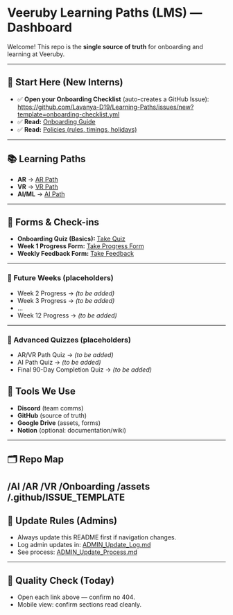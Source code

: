 # Veeruby Learning Paths (LMS) — Dashboard

Welcome! This repo is the **single source of truth** for onboarding and learning at Veeruby.

---

## 🚀 Start Here (New Interns)
- ✅ **Open your Onboarding Checklist** (auto-creates a GitHub Issue): https://github.com/Lavanya-D19/Learning-Paths/issues/new?template=onboarding-checklist.yml
- ✅ **Read:** [Onboarding Guide](Onboarding/README.md)
- ✅ **Read:** [Policies (rules, timings, holidays)](Onboarding/Policies.md)

---

## 📚 Learning Paths
- **AR** → [AR Path](AR/README.md)
- **VR** → [VR Path](VR/README.md)
- **AI/ML** → [AI Path](AI/README.md)

---

## 🧾 Forms & Check-ins

- **Onboarding Quiz (Basics):** [Take Quiz](https://forms.gle/g5Hyobi3Y8v2GfDQ8)  
- **Week 1 Progress Form:** [Take Progress Form](https://forms.gle/fjNScekpPzodc4sGA)  
- **Weekly Feedback Form:** [Take Feedback](https://forms.gle/vNqMzutU8eape6Ga7)  

---

### 📅 Future Weeks (placeholders)
- Week 2 Progress → _(to be added)_  
- Week 3 Progress → _(to be added)_  
- …  
- Week 12 Progress → _(to be added)_  

---

### 📝 Advanced Quizzes (placeholders)
- AR/VR Path Quiz → _(to be added)_  
- AI Path Quiz → _(to be added)_  
- Final 90-Day Completion Quiz → _(to be added)_  


## 🔧 Tools We Use
- **Discord** (team comms)  
- **GitHub** (source of truth)  
- **Google Drive** (assets, forms)  
- **Notion** (optional: documentation/wiki)

---

## 🗂 Repo Map

/AI
/AR
/VR
/Onboarding
/assets
/.github/ISSUE_TEMPLATE
---

## 🔁 Update Rules (Admins)
- Always update this README first if navigation changes.
- Log admin updates in: [ADMIN_Update_Log.md](ADMIN_Update_Log.md)  
- See process: [ADMIN_Update_Process.md](ADMIN_Update_Process.md)

---

## 🧪 Quality Check (Today)
- Open each link above — confirm no 404.
- Mobile view: confirm sections read cleanly.


